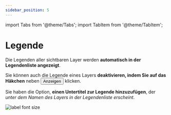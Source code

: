 ```yaml
---
sidebar_position: 5
---
```

import Tabs from '@theme/Tabs';
import TabItem from '@theme/TabItem';


# Legende

Die Legenden aller sichtbaren Layer werden **automatisch in der Legendenliste angezeigt**.

Sie können auch die Legende eines Layers **deaktivieren, indem Sie auf das Häkchen** neben <button>Anzeigen</button> klicken.

Sie haben die Option, **einen Untertitel zur Legende hinzuzufügen**, der *unter dem Namen des Layers in der Legendenliste erscheint*.

<div style={{ display: 'flex', flexDirection: 'column', alignItems: 'center'}}>
  <img src={require('/img/map/styling/legend.png').default} alt="label font size" style={{ maxHeight: "Auto", maxWidth: "Auto", objectFit: "cover"}}/>
</div> 

<br></br>